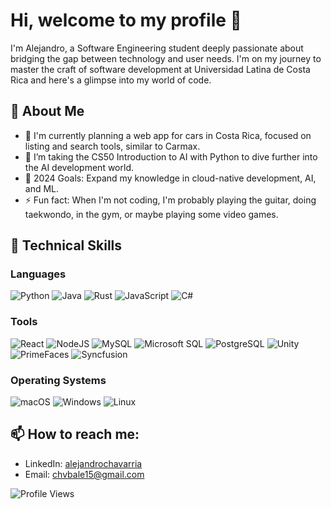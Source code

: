 # Hi, welcome to my profile 👋

I'm Alejandro, a Software Engineering student deeply passionate about bridging the gap between technology and user needs. I'm on my journey to master the craft of software development at Universidad Latina de Costa Rica and here's a glimpse into my world of code.

## 📘 About Me
- 🔭 I'm currently planning a web app for cars in Costa Rica, focused on listing and search tools, similar to Carmax.
- 🌱 I’m taking the CS50 Introduction to AI with Python to dive further into the AI development world.
- 🥅 2024 Goals: Expand my knowledge in cloud-native development, AI, and ML.
- ⚡ Fun fact: When I'm not coding, I'm probably playing the guitar, doing taekwondo, in the gym, or maybe playing some video games.

## 💼 Technical Skills

### Languages
![Python](https://img.shields.io/badge/python-3670A0?style=for-the-badge&logo=python&logoColor=ffdd54)
![Java](https://img.shields.io/badge/java-%23ED8B00.svg?style=for-the-badge&logo=openjdk&logoColor=white)
![Rust](https://img.shields.io/badge/rust-%23000000.svg?style=for-the-badge&logo=rust&logoColor=white)
![JavaScript](https://img.shields.io/badge/javascript-%23323330.svg?style=for-the-badge&logo=javascript&logoColor=%23F7DF1E)
![C#](https://img.shields.io/badge/c%23-%23239120.svg?style=for-the-badge&logo=csharp&logoColor=white)

### Tools
![React](https://img.shields.io/badge/react-%2320232a.svg?style=for-the-badge&logo=react&logoColor=%2361DAFB)
![NodeJS](https://img.shields.io/badge/node.js-6DA55F?style=for-the-badge&logo=node.js&logoColor=white)
![MySQL](https://img.shields.io/badge/mysql-4479A1.svg?style=for-the-badge&logo=mysql&logoColor=white)
![Microsoft SQL](https://img.shields.io/badge/Microsoft%20SQL-CC2927.svg?style=for-the-badge&logo=microsoft-sql-server&logoColor=white)
![PostgreSQL](https://img.shields.io/badge/postgresql-336791.svg?style=for-the-badge&logo=postgresql&logoColor=white)
![Unity](https://img.shields.io/badge/unity-%23000000.svg?style=for-the-badge&logo=unity&logoColor=white)
![PrimeFaces](https://img.shields.io/badge/PrimeFaces-blue.svg?style=for-the-badge&logo=primefaces&logoColor=white)
![Syncfusion](https://img.shields.io/badge/Syncfusion-blue.svg?style=for-the-badge&logo=syncfusion&logoColor=white)

### Operating Systems
![macOS](https://img.shields.io/badge/mac%20os-000000?style=for-the-badge&logo=macos&logoColor=F0F0F0)
![Windows](https://img.shields.io/badge/Windows-0078D6?style=for-the-badge&logo=windows&logoColor=white)
![Linux](https://img.shields.io/badge/Linux-FCC624?style=for-the-badge&logo=linux&logoColor=black)

## 📫 How to reach me:
- LinkedIn: [alejandrochavarria](https://www.linkedin.com/in/alejandrochavarriaba/)
- Email: [chvbale15@gmail.com](mailto:chvbale15@gmail.com)

![Profile Views](https://komarev.com/ghpvc/?username=Mysthogann&color=blueviolet)

<!-- Credits to Shields.io for badges: https://shields.io/ -->
